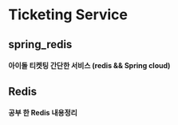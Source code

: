 ﻿# Ticketing Service

## spring_redis
#### 아이돌 티켓팅 간단한 서비스 (redis && Spring cloud)

## Redis
#### 공부 한 Redis 내용정리